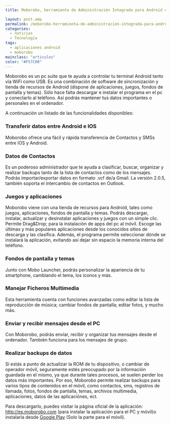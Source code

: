 ```yaml
---
title: Moborobo, herramienta de Administración Integrada para Android en el PC

layout: post.amp
permalink: /moborobo-herramienta-de-administracion-integrada-para-android-en-el-pc/
categories:
  - noticias
  - Tecnología
tags:
  - aplicaciones android
  - moborobo
mainclass: "articulos"
color: "#F57C00"
---
```

<p dir="ltr">
<a href="/assets/img/2012/09/moborobo-feature-image-1204261.jpg"><amp-img on="tap:lightbox1" role="button" tabindex="0" layout="responsive" title="moborobo-feature-image-120426" src="/assets/img/2012/09/moborobo-feature-image-1204261.jpg" alt="" width="600px" height="300px" /></a>
</p>
<p dir="ltr">
  Moborobo es un pc suite que te ayuda a controlar tu terminal Android tanto vía WiFi como USB. Es una combinación de software de sincronización y tienda de recursos de Android (dispone de aplicaciones, juegos, fondos de pantalla y temas). Sólo hace falta descargar e instalar el programa en el pc y conectarlo al teléfono. Así podrás mantener tus datos importantes o personales en el ordenador.
</p>
<!--ad-->
<p dir="ltr">
  A continuación un listado de las funcionalidades disponibles:
</p>
<h3 dir="ltr">
  Transferir datos entre Android e IOS
</h3>
<p dir="ltr">
  Moborobo ofrece una fácil y rápida transferencia de Contactos y SMSs entre IOS y Android.
</p>
<h3 dir="ltr">
  Datos de Contactos
</h3>
<p dir="ltr">
  Es un poderoso administrador que te ayuda a clasificar, buscar, organizar y realizar backups tanto de la lista de contactos como de los mensajes. Podrás importar/exportar datos en formato .vcf de/a Gmail. La versión 2.0.5, también soporta el intercambio de contactos en Outlook.
</p>
<h3 dir="ltr">
  Juegos y aplicaciones
</h3>
<p dir="ltr">
  Moborobo viene con una tienda de recursos para Android, tales como juegos, aplicaciones, fondos de pantalla y temas. Podrás descargar, instalar, actualizar y desinstalar aplicaciones y juegos con un simple clic. Permite Drag&Drop; para la instalación de apps del pc al móvil. Escoge las últimas y más populares aplicaciones desde los conocidos sitios de descarga y las clasifica. Además, el programa permite seleccionar dónde se instalará la aplicación, evitando así dejar sin espacio la memoria interna del teléfono.
</p>
<h3 dir="ltr">
  Fondos de pantalla y temas
</h3>
<p dir="ltr">
  Junto con Mobo Launcher, podrás personalizar la apariencia de tu smartphone, cambiando el tema, los iconos y más.
</p>
<h3 dir="ltr">
  Manejar Ficheros Multimedia
</h3>
<p dir="ltr">
  Esta herramienta cuenta con funciones avanzadas como editar la lista de reproducción de música; cambiar fondos de pantalla; editar fotos, y mucho más.
</p>
<h3 dir="ltr">
  Enviar y recibir mensajes desde el PC
</h3>
<p dir="ltr">
  Con Moborobo, podrás enviar, recibir y organizar tus mensajes desde el ordenador. También funciona para los mensajes de grupo.
</p>
<h3 dir="ltr">
  Realizar backups de datos
</h3>
<p dir="ltr">
  Si estás a punto de actualizar la ROM de tu dispositivo, o cambiar de operador móvil, seguramente estés preocupado por la información guardada en el mismo, ya que durante tales procesos, se suelen perder los datos más importantes. Por eso, Moborobo permite realizar backups para varios tipos de contenidos en el móvil, como contactos, sms, registros de llamada, fotos, fondos de pantalla, temas, archivos multimedia, aplicaciones, datos de las aplicaciónes, ect.
</p>
<p dir="ltr">
  Para descargarlo, puedes visitar la página oficial de la aplicación: <a href="http://es.moborobo.com/" target="_blank">http://es.moborobo.com</a> (para instalar la aplicación para el PC y móvil)o instalarla desde <a href="https://play.google.com/store/apps/details?id=com.moborobo.daemon&feature=nav_result#?t=W251bGwsMSwxLDMsImNvbS5tb2Jvcm9iby5kYWVtb24iXQ.." target="_blank">Google Play</a> (Solo la parte para el móvil).
</p>
